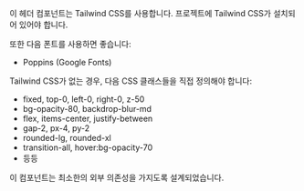 이 헤더 컴포넌트는 Tailwind CSS를 사용합니다. 
프로젝트에 Tailwind CSS가 설치되어 있어야 합니다.

또한 다음 폰트를 사용하면 좋습니다:
- Poppins (Google Fonts)

Tailwind CSS가 없는 경우, 다음 CSS 클래스들을 직접 정의해야 합니다:
- fixed, top-0, left-0, right-0, z-50
- bg-opacity-80, backdrop-blur-md
- flex, items-center, justify-between
- gap-2, px-4, py-2
- rounded-lg, rounded-xl
- transition-all, hover:bg-opacity-70
- 등등

이 컴포넌트는 최소한의 외부 의존성을 가지도록 설계되었습니다.
